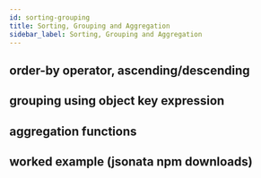 ```yaml
---
id: sorting-grouping
title: Sorting, Grouping and Aggregation
sidebar_label: Sorting, Grouping and Aggregation
---
```


## order-by operator, ascending/descending

## grouping using object key expression

## aggregation functions

## worked example (jsonata npm downloads)

